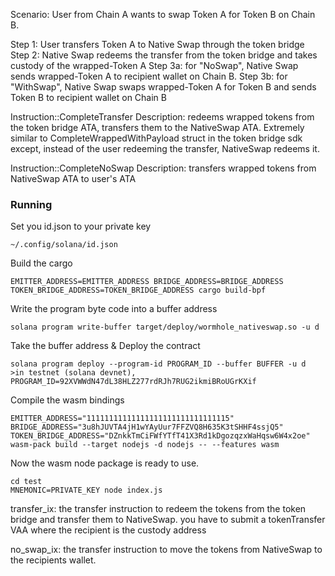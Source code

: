Scenario: User from Chain A wants to swap Token A for Token B on Chain B.

Step 1: User transfers Token A to Native Swap through the token bridge
Step 2: Native Swap redeems the transfer from the token bridge and takes custody of the wrapped-Token A
Step 3a: for "NoSwap", Native Swap sends wrapped-Token A to recipient wallet on Chain B.
Step 3b: for "WithSwap", Native Swap swaps wrapped-Token A for Token B and sends Token B to recipient wallet on Chain B

Instruction::CompleteTransfer
Description: redeems wrapped tokens from the token bridge ATA, transfers them to the NativeSwap ATA. 
Extremely similar to CompleteWrappedWithPayload struct in the token bridge sdk except, instead of the user redeeming the transfer, NativeSwap redeems it. 

Instruction::CompleteNoSwap
Description: transfers wrapped tokens from NativeSwap ATA to user's ATA

### Running
Set you id.json to your private key
```
~/.config/solana/id.json
```
Build the cargo
```
EMITTER_ADDRESS=EMITTER_ADDRESS BRIDGE_ADDRESS=BRIDGE_ADDRESS TOKEN_BRIDGE_ADDRESS=TOKEN_BRIDGE_ADDRESS cargo build-bpf
```
Write the program byte code into a buffer address
```
solana program write-buffer target/deploy/wormhole_nativeswap.so -u d
```
Take the buffer address & Deploy the contract 
```
solana program deploy --program-id PROGRAM_ID --buffer BUFFER -u d
>in testnet (solana devnet), PROGRAM_ID=92XVWWdN47dL38HLZ277rdRJh7RUG2ikmiBRoUGrKXif 
```
Compile the wasm bindings
```
EMITTER_ADDRESS="11111111111111111111111111111115" BRIDGE_ADDRESS="3u8hJUVTA4jH1wYAyUur7FFZVQ8H635K3tSHHF4ssjQ5" TOKEN_BRIDGE_ADDRESS="DZnkkTmCiFWfYTfT41X3Rd1kDgozqzxWaHqsw6W4x2oe" wasm-pack build --target nodejs -d nodejs -- --features wasm
```
Now the wasm node package is ready to use.
```
cd test
MNEMONIC=PRIVATE_KEY node index.js
```
transfer_ix: the transfer instruction to redeem the tokens from the token bridge and transfer them to NativeSwap. you have to submit a tokenTransfer VAA where the recipient is the custody address

no_swap_ix: the transfer instruction to move the tokens from NativeSwap to the recipients wallet.


